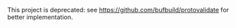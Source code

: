 This project is deprecated: see https://github.com/bufbuild/protovalidate for better implementation.
